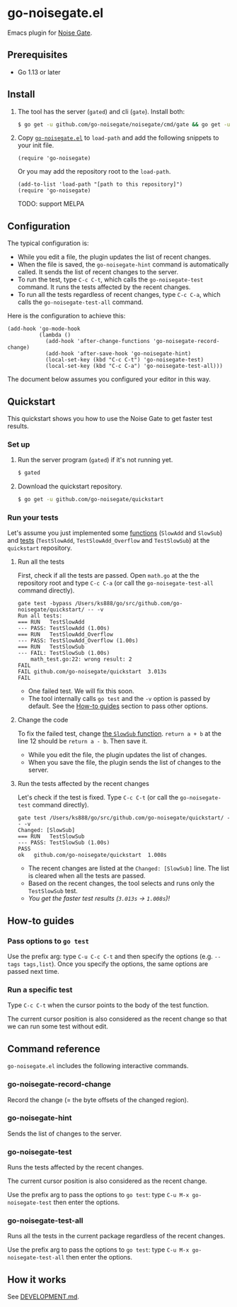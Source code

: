 # go-noisegate.el

Emacs plugin for [Noise Gate](https://github.com/go-noisegate/noisegate).

## Prerequisites

* Go 1.13 or later

## Install

1. The tool has the server (`gated`) and cli (`gate`). Install both:

   ```sh
   $ go get -u github.com/go-noisegate/noisegate/cmd/gate && go get -u github.com/go-noisegate/noisegate/cmd/gated
   ```

2. Copy [`go-noisegate.el`](https://raw.githubusercontent.com/go-noisegate/go-noisegate.el/master/go-noisegate.el) to `load-path` and add the following snippets to your init file.

   ```
   (require 'go-noisegate)
   ```

   Or you may add the repository root to the `load-path`.

   ```
   (add-to-list 'load-path "[path to this repository]")
   (require 'go-noisegate)
   ```

   TODO: support MELPA

## Configuration

The typical configuration is:
* While you edit a file, the plugin updates the list of recent changes.
* When the file is saved, the `go-noisegate-hint` command is automatically called. It sends the list of recent changes to the server.
* To run the test, type `C-c C-t`, which calls the `go-noisegate-test` command. It runs the tests affected by the recent changes.
* To run all the tests regardless of recent changes, type `C-c C-a`, which calls the `go-noisegate-test-all` command.


Here is the configuration to achieve this:

```
(add-hook 'go-mode-hook
          (lambda ()
            (add-hook 'after-change-functions 'go-noisegate-record-change)
            (add-hook 'after-save-hook 'go-noisegate-hint)
            (local-set-key (kbd "C-c C-t") 'go-noisegate-test)
            (local-set-key (kbd "C-c C-a") 'go-noisegate-test-all)))
```

The document below assumes you configured your editor in this way.

## Quickstart

This quickstart shows you how to use the Noise Gate to get faster test results.

### Set up

1. Run the server program (`gated`) if it's not running yet.

   ```sh
   $ gated
   ```

2. Download the quickstart repository.

   ```sh
   $ go get -u github.com/go-noisegate/quickstart
   ```

### Run your tests

Let's assume you just implemented some [functions](https://github.com/go-noisegate/quickstart/blob/master/math.go) (`SlowAdd` and `SlowSub`) and [tests](https://github.com/go-noisegate/quickstart/blob/master/math_test.go) (`TestSlowAdd`, `TestSlowAdd_Overflow` and `TestSlowSub`) at the `quickstart` repository.

1. Run all the tests

   First, check if all the tests are passed. Open `math.go` at the the repository root and type `C-c C-a` (or call the `go-noisegate-test-all` command directly).

   ```
   gate test -bypass /Users/ks888/go/src/github.com/go-noisegate/quickstart/ -- -v 
   Run all tests:
   === RUN   TestSlowAdd
   --- PASS: TestSlowAdd (1.00s)
   === RUN   TestSlowAdd_Overflow
   --- PASS: TestSlowAdd_Overflow (1.00s)
   === RUN   TestSlowSub
   --- FAIL: TestSlowSub (1.00s)
       math_test.go:22: wrong result: 2
   FAIL
   FAIL	github.com/go-noisegate/quickstart	3.013s
   FAIL
   ```

   * One failed test. We will fix this soon.
   * The tool internally calls `go test` and the `-v` option is passed by default. See the [How-to guides](#how-to-guides) section to pass other options.

2. Change the code

   To fix the failed test, change [the `SlowSub` function](https://github.com/go-noisegate/quickstart/blob/master/math.go#L12). `return a + b` at the line 12 should be `return a - b`. Then save it.

   * While you edit the file, the plugin updates the list of changes.
   * When you save the file, the plugin sends the list of changes to the server.

3. Run the tests affected by the recent changes

   Let's check if the test is fixed. Type `C-c C-t` (or call the `go-noisegate-test` command directly).

   ```
   gate test /Users/ks888/go/src/github.com/go-noisegate/quickstart/ -- -v 
   Changed: [SlowSub]
   === RUN   TestSlowSub
   --- PASS: TestSlowSub (1.00s)
   PASS
   ok  	github.com/go-noisegate/quickstart	1.008s
   ```

   * The recent changes are listed at the `Changed: [SlowSub]` line. The list is cleared when all the tests are passed.
   * Based on the recent changes, the tool selects and runs only the `TestSlowSub` test.
   * *You get the faster test results (`3.013s` -> `1.008s`)!*

## How-to guides

### Pass options to `go test`

Use the prefix arg: type `C-u C-c C-t` and then specify the options (e.g. `--tags tags,list`). Once you specify the options, the same options are passed next time.

### Run a specific test

Type `C-c C-t` when the cursor points to the body of the test function.

The current cursor position is also considered as the recent change so that we can run some test without edit.

## Command reference

`go-noisegate.el` includes the following interactive commands.

### go-noisegate-record-change

Record the change (= the byte offsets of the changed region).

### go-noisegate-hint

Sends the list of changes to the server.

### go-noisegate-test

Runs the tests affected by the recent changes.

The current cursor position is also considered as the recent change.

Use the prefix arg to pass the options to `go test`: type `C-u M-x go-noisegate-test` then enter the options.

### go-noisegate-test-all

Runs all the tests in the current package regardless of the recent changes.

Use the prefix arg to pass the options to `go test`: type `C-u M-x go-noisegate-test-all` then enter the options.

## How it works

See [DEVELOPMENT.md](https://github.com/go-noisegate/noisegate/blob/master/DEVELOPMENT.md).
